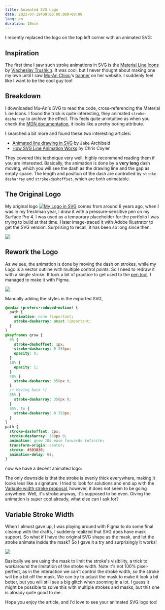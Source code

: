 ```yaml
---
title: Animated SVG Logo
date: 2023-07-19T00:00:00.000+00:00
lang: en
duration: 10min
---
```


I recently replaced the logo on the top left corner with an animated SVG:

<p flex>
  <a href="/favicon-animated.svg" target="_blank" important-border-none p4 ma>
    <Logo w-30 />
  </a>
</p>

## Inspiration

The first time I saw such stroke animations in SVG is the [Material Line Icons](https://icones.js.org/collection/line-md) by [Vjacheslav Trushkin](https://github.com/cyberalien). It was cool, but I never thought about making one my own until I saw [Mu-An Chiou](https://muan.co/)'s [banner](https://muan.co/pages/banners) on her website. I suddenly feel like I want to be the cool guy too!

## Breakdown

I downloaded Mu-An's SVG to read the code, cross-referencing the Material Line Icons. I found the trick is quite interesting, they animated `stroke-dasharray` to archive the effect. This feels quite unintuitive as when you check the [MDN documentation](https://developer.mozilla.org/en-US/docs/Web/SVG/Attribute/stroke-dasharray), it looks like a pretty boring attribute.

I searched a bit more and found these two interesting articles:

- [Animated line drawing in SVG](https://jakearchibald.com/2013/animated-line-drawing-svg/) by Jake Archibald
- [How SVG Line Animation Works](https://css-tricks.com/svg-line-animation-works/) by Chris Coyier

They covered this technique very well, highly recommend reading them if you are interested. Basically, the animation is done by a **very long** dash moving, which you will see the dash as the drawing line and the gap as empty space. The length and position of the dash are controlled by `stroke-dasharray` and `stroke-dashoffset`, which are both animatable.

## The Original Logo

My original logo <a href="/logo.svg" target="_blank" important-border-none inline-block><img src="/logo.svg" h-1.5em dark:filter-invert important-m0 inline-block alt="My Logo in SVG" /></a> comes from around 8 years ago, when I was in my freshman year, I draw it with a pressure-sensitive pen on my Surface Pro 4. I was used as a temporary placeholder for the portfolio I was trying to build at that time. I later image-traced it with Adobe Illustrator to get the SVG version. Surprising to recall, it has been so long since then.

<div rounded shadow of-hidden border="~ base op20">
<img src="/images/animated-svg-logo-vector.png" dark:invert-95 important-m0>
</div>

## Rework the Logo

As we see, the animation is done by moving the dash on strokes, while my Logo is a vector outline with multiple control points. So I need to redraw it with a single stroke. It took a bit of practice to get used to the [pen tool](https://blog.openreplay.com/using-the-pen-tool-in-figma/), I managed to make it with Figma.

<div rounded shadow of-hidden border="~ base op20">
<img src="/images/animated-svg-logo-redraw.png" dark:invert-95 important-m0>
</div>

Manually adding the styles in the exported SVG, 

```css
@media (prefers-reduced-motion) {
  path {
    animation: none !important;
    stroke-dasharray: unset !important;
  }
}
@keyframes grow {
  0% {
    stroke-dashoffset: 1px;
    stroke-dasharray: 0 350px;
    opacity: 0;
  }
  10% {
    opacity: 1;
  }
  40% {
    stroke-dasharray: 350px 0;
  }
  /* Moving back */
  85% {
    stroke-dasharray: 350px 0;
  }
  95%, to {
    stroke-dasharray: 0 350px;
  }
}
path {
  stroke-dashoffset: 1px;
  stroke-dasharray: 350px 0;
  animation: grow 10s ease forwards infinite;
  transform-origin: center;
  stroke: #303030;
  animation-delay: 0s;
}
```

now we have a decent animated logo:

<p flex>
  <a href="/favicon-animated-stroke.svg" target="_blank" important-border-none p4 ma>
    <LogoStroke w-50 />
  </a>
</p>

The only downside is that the stroke is evenly thick everywhere, making it looks less like a signature. I tried to look for solutions and end up with the [Variable width stroke proposal](https://www.w3.org/Graphics/SVG/WG/wiki/Proposals/Variable_width_stroke), however, it does not seem to be going anywhere. Well, it's stroke anyway, it's supposed to be even. Giving the animation is super cool already, what else can I ask for?

## Variable Stroke Width

When I almost gave up, I was playing around with Figma to do some final cleanup with the drafts, I suddenly realized that SVG does have mask support. So what if I have the original SVG shape as the mask, and let the stroke animate inside the mask? So I gave it a try and surprisingly it works!

<div rounded shadow of-hidden border="~ base op20">
<img src="/images/animated-svg-logo-mask.png" dark:invert-95 important-m0>
</div>

Basically we are using the mask to limit the stroke's visibility, a trick to workaround the limitation of the stroke width. Note it's not 100% pixel-perfect, as in the interaction we can't control the stroke width, so the stroke will be a bit off the mask. We can try to adjust the mask to make it look a bit better, but you will still see a big glitch when zooming in a lot. I guess it might be possible to solve this with multiple strokes and masks, but this one is already quite good to me.

<p flex>
  <a href="/favicon-animated.svg" target="_blank" important-border-none p4 ma>
    <Logo w-50 />
  </a>
</p>

Hope you enjoy the article, and I'd love to see your animated SVG logo too!

